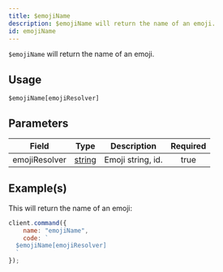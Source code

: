 ```yaml
---
title: $emojiName
description: $emojiName will return the name of an emoji.
id: emojiName
---
```


`$emojiName` will return the name of an emoji.

## Usage

```aoi
$emojiName[emojiResolver]
```

## Parameters

| Field         | Type                                                                                              | Description       | Required |
| ------------- | ------------------------------------------------------------------------------------------------- | ----------------- | :------: |
| emojiResolver | [string](https://developer.mozilla.org/en-US/docs/Web/JavaScript/Reference/Global_Objects/String) | Emoji string, id. |   true   |

## Example(s)

This will return the name of an emoji:

```javascript
client.command({
    name: "emojiName",
    code: `
  $emojiName[emojiResolver]
  `
});
```
